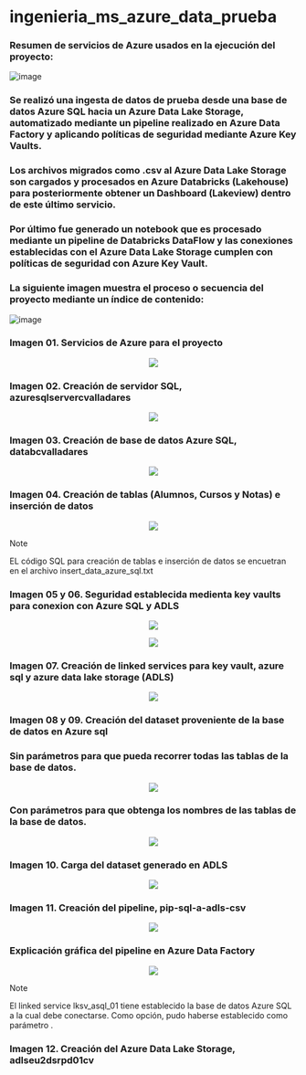# ingenieria_ms_azure_data_prueba

### Resumen de servicios de Azure usados en la ejecución del proyecto:

![image](https://github.com/user-attachments/assets/e7c60e5c-5c69-43be-b863-49aa07ed17c6)

### Se realizó una ingesta de datos de prueba desde una base de datos Azure SQL hacia un Azure Data Lake Storage, automatizado mediante un pipeline realizado en Azure Data Factory y aplicando políticas de seguridad mediante Azure Key Vaults. 

### Los archivos migrados como .csv al Azure Data Lake Storage son cargados y procesados en Azure Databricks (Lakehouse) para posteriormente obtener un Dashboard (Lakeview) dentro de este último servicio.

### Por último fue generado un notebook que es procesado mediante un pipeline de Databricks DataFlow y las conexiones establecidas con el Azure Data Lake Storage cumplen con políticas de seguridad con Azure Key Vault.

### La siguiente imagen muestra el proceso o secuencia del proyecto mediante un índice de contenido:

![image](https://github.com/user-attachments/assets/d427b371-387f-44f9-9353-4cc2a52b90b3)

### Imagen 01. Servicios de Azure para el proyecto

<p align="center">
  <img src="https://github.com/user-attachments/assets/cb0ba538-5e8f-42e4-bfb6-e966b7103762">
</p>

### Imagen 02. Creación de servidor SQL, azuresqlservercvalladares

<p align="center">
  <img src="https://github.com/user-attachments/assets/91300236-8757-46eb-ab81-351e504981ae">
</p>

### Imagen 03. Creación de base de datos Azure SQL, databcvalladares

<p align="center">
  <img src="https://github.com/user-attachments/assets/e602ca93-55dd-41bb-8ffd-c9be47c54159">
</p>

### Imagen 04. Creación de tablas (Alumnos, Cursos y Notas) e inserción de datos

<p align="center">
  <img src="https://github.com/user-attachments/assets/49ef03c9-fccc-4682-b1a9-563e3615107d">
</p>

> [!NOTE]
> EL código SQL para creación de tablas e inserción de datos se encuetran en el archivo insert_data_azure_sql.txt

### Imagen 05 y 06. Seguridad establecida medienta key vaults para conexion con Azure SQL y ADLS

<p align="center">
  <img src="https://github.com/user-attachments/assets/af5f4670-96a6-4fa5-9aab-f6195367ba35">
</p>

<p align="center">
  <img src="https://github.com/user-attachments/assets/7d78eeac-2b41-4be1-8534-ec3a4aae5461">
</p>

### Imagen 07. Creación de linked services para key vault, azure sql y azure data lake storage (ADLS)

<p align="center">
  <img src="https://github.com/user-attachments/assets/c2e9fac8-3119-4957-9b85-4ed72f963611">
</p>

### Imagen 08 y 09. Creación del dataset proveniente de la base de datos en Azure sql

### Sin parámetros para que pueda recorrer todas las tablas de la base de datos.

<p align="center">
  <img src="https://github.com/user-attachments/assets/4b9d4440-b1d8-481c-8a3d-85426cdbe50b">
</p>

### Con parámetros para que obtenga los nombres de las tablas de la base de datos.

<p align="center">
  <img src="https://github.com/user-attachments/assets/0db946d8-ce17-4895-86b5-5b2e2bd3525b">
</p>

### Imagen 10. Carga del dataset generado en ADLS

<p align="center">
  <img src="https://github.com/user-attachments/assets/09c5d4ac-67e5-4f64-8bc1-1dfc1a64483f">
</p>

### Imagen 11. Creación del pipeline, pip-sql-a-adls-csv

<p align="center">
  <img src="https://github.com/user-attachments/assets/f8ac56a5-b991-4522-94fe-ee979659c598">
</p>

### Explicación gráfica del pipeline en Azure Data Factory

<p align="center">
  <img src="https://github.com/user-attachments/assets/3825e2fe-9eb4-43c9-bcfa-8e700282fd8d">
</p>

> [!NOTE]
> El linked service lksv_asql_01 tiene establecido la base de datos Azure SQL a la cual debe conectarse. Como opción, pudo haberse establecido como parámetro .

### Imagen 12. Creación del Azure Data Lake Storage, adlseu2dsrpd01cv





